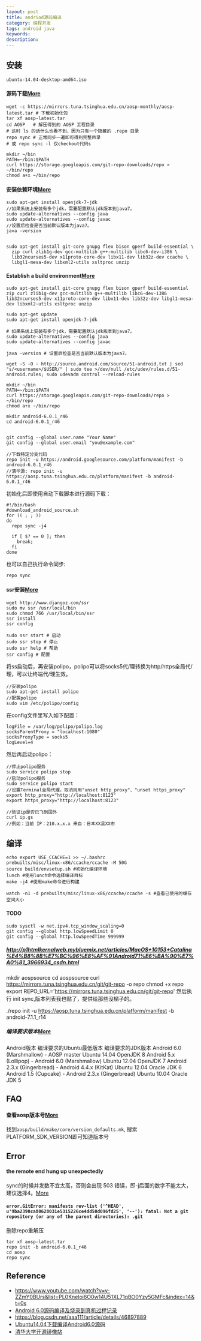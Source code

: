 ```yaml
---
layout: post
title: andriod源码编译
category: 编程开发
tags: android java
keywords: 
description: 
---
```


## 安装

```
ubuntu-14.04-desktop-amd64.iso
```

#### 源码下载[More](https://mirrors.tuna.tsinghua.edu.cn/help/AOSP/)


```
wget -c https://mirrors.tuna.tsinghua.edu.cn/aosp-monthly/aosp-latest.tar # 下载初始化包
tar xf aosp-latest.tar
cd AOSP   # 解压得到的 AOSP 工程目录
# 这时 ls 的话什么也看不到，因为只有一个隐藏的 .repo 目录
repo sync # 正常同步一遍即可得到完整目录
# 或 repo sync -l 仅checkout代码s
```

```
mkdir ~/bin
PATH=~/bin:$PATH
curl https://storage.googleapis.com/git-repo-downloads/repo > ~/bin/repo
chmod a+x ~/bin/repo
```

#### 安装依赖环境[More](https://blog.csdn.net/tp7309/article/details/62074220)

```
sudo apt-get install openjdk-7-jdk
//如果系统上安装有多个jdk，需要配置默认jdk版本到java7。
sudo update-alternatives --config java
sudo update-alternatives --config javac
//设置后检查是否当前默认版本为java7。
java -version


sudo apt-get install git-core gnupg flex bison gperf build-essential \
  zip curl zlib1g-dev gcc-multilib g++-multilib libc6-dev-i386 \
  lib32ncurses5-dev x11proto-core-dev libx11-dev lib32z-dev ccache \
  libgl1-mesa-dev libxml2-utils xsltproc unzip
```

#### Establish a build environment[More](https://source.android.com/setup/build/initializing)
```
sudo apt-get install git-core gnupg flex bison gperf build-essential zip curl zlib1g-dev gcc-multilib g++-multilib libc6-dev-i386 lib32ncurses5-dev x11proto-core-dev libx11-dev lib32z-dev libgl1-mesa-dev libxml2-utils xsltproc unzip

sudo apt-get update
sudo apt-get install openjdk-7-jdk

# 如果系统上安装有多个jdk，需要配置默认jdk版本到java7。
sudo update-alternatives --config java 
sudo update-alternatives --config javac

java -version # 设置后检查是否当前默认版本为java7。

wget -S -O - http://source.android.com/source/51-android.txt | sed "s/<username>/$USER/" | sudo tee >/dev/null /etc/udev/rules.d/51-android.rules; sudo udevadm control --reload-rules

mkdir ~/bin
PATH=~/bin:$PATH
curl https://storage.googleapis.com/git-repo-downloads/repo > ~/bin/repo
chmod a+x ~/bin/repo

mkdir android-6.0.1_r46
cd android-6.0.1_r46


git config --global user.name "Your Name"
git config --global user.email "you@example.com"

//下载特定分支代码
repo init -u https://android.googlesource.com/platform/manifest -b android-6.0.1_r46
//清华源: repo init -u https://aosp.tuna.tsinghua.edu.cn/platform/manifest -b android-6.0.1_r46
```

初始化后即使用自动下载脚本进行源码下载：
```
#!/bin/bash
#download_android_source.sh
for (( ; ; ))
do
  repo sync -j4

  if [ $? == 0 ]; then
    break;
  fi
done
```
也可以自己执行命令同步:
```
repo sync
```


#### ssr安装[More](https://www.freesion.com/article/9479156061/)
```
wget http://www.djangoz.com/ssr
sudo mv ssr /usr/local/bin
sudo chmod 766 /usr/local/bin/ssr
ssr install
ssr config

sudo ssr start # 启动
sudo ssr stop # 停止
sudo ssr help # 帮助
ssr config # 配置
```

将ss启动后，再安装polipo，polipo可以将socks5代/理转换为http/https全局代/理，可以让终端代/理生效。
```
//安装polipo
sudo apt-get install polipo
//配置polipo
sudo vim /etc/polipo/config
```

在config文件里写入如下配置：
```
logFile = /var/log/polipo/polipo.log
socksParentProxy = "localhost:1080"
socksProxyType = socks5
logLevel=4
```

然后再启动polipo：
```
//停止polipo服务
sudo service polipo stop
//启动polipo服务
sudo service polipo start
//设置Terminal全局代理，取消则用"unset http_proxy"、"unset https_proxy"
export http_proxy="http://localhost:8123"
export https_proxy="http://localhost:8123"

//验证ip是否已飞到国外
curl ip.gs
//例如：当前 IP：210.x.x.x 来自：日本XX县XX市
```


## 编译

```
echo export USE_CCACHE=1 >> ~/.bashrc
prebuilts/misc/linux-x86/ccache/ccache -M 50G
source build/envsetup.sh #初始化编译环境
lunch #使用lunch命令选择编译目标
make -j4 #使用make命令进行构建

watch -n1 -d prebuilts/misc/linux-x86/ccache/ccache -s #查看已使用的缓存空间大小
```

#### TODO

```
sudo sysctl -w net.ipv4.tcp_window_scaling=0
git config --global http.lowSpeedLimit 0
git config --global http.lowSpeedTime 999999
```


##### <http://p1htmlkernalweb.mybluemix.net/articles/MacOS+10153+Catalina%E4%B8%8B%E7%BC%96%E8%AF%91Android71%E6%BA%90%E7%A0%81_3966934_csdn.html>
mkdir aospsource
cd aospsource
curl https://mirrors.tuna.tsinghua.edu.cn/git/git-repo -o repo
chmod +x repo
export REPO_URL='https://mirrors.tuna.tsinghua.edu.cn/git/git-repo'
然后执行 init sync,版本列表我也贴了，提供给那些没梯子的。

./repo init -u https://aosp.tuna.tsinghua.edu.cn/platform/manifest -b android-7.1.1_r14

##### 编译要求版本[More](https://www.jianshu.com/p/3c3973e987a3)
Android版本	编译要求的Ubuntu最低版本	编译要求的JDK版本
Android 6.0 (Marshmallow) - AOSP master	Ubuntu 14.04	OpenJDK 8
Android 5.x (Lollipop) - Android 6.0 (Marshmallow)	Ubuntu 12.04	OpenJDK 7
Android 2.3.x (Gingerbread) - Android 4.4.x (KitKat)	Ubuntu 12.04	Oracle JDK 6
Android 1.5 (Cupcake) - Android 2.3.x (Gingerbread)	Ubuntu 10.04	Oracle JDK 5


## FAQ

#### 查看aosp版本号[More](https://www.jianshu.com/p/d6c7f45f4bd2)

找到`aosp/build/make/core/version_defaults.mk`, 搜索PLATFORM_SDK_VERSION即可知道版本号


## Error

#### the remote end hung up unexpectedly

sync的时候并发数不宜太高，否则会出现 503 错误，即-j后面的数字不能太大，建议选择4。[More](https://mirrors.tuna.tsinghua.edu.cn/help/AOSP/)



#### `error.GitError: manifests rev-list ('^HEAD', u'9ba2390ca80628031e5315226ce4dd50d096fd25', '--'): fatal: Not a git repository (or any of the parent directories): .git`


删除repo重解压
```
tar xf aosp-latest.tar
repo init -b android-6.0.1_r46
cd aosp
repo sync
```

## Reference

* <https://www.youtube.com/watch?v=y-ZZmY0BUrs&list=PL0Kneloi6O0w14U51XL71qBO0Yzy5GMFc&index=14&t=0s>
* [Android 6.0源码编译及烧录到真机过程记录](https://www.linuxidc.com/Linux/2017-05/144123.htm)
* <https://blog.csdn.net/aaa111/article/details/46897889>
* [Ubuntu14.04下载编译Android6.0源码](https://blog.csdn.net/tp7309/article/details/62074220)
* [清华大学开源镜像站](https://mirrors.tuna.tsinghua.edu.cn/help/AOSP/)